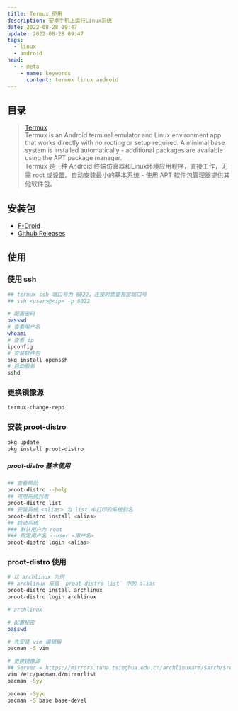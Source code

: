 ```yaml
---
title: Termux 使用
description: 安卓手机上运行Linux系统  
date: 2022-08-28 09:47
update: 2022-08-28 09:47
tags:
  - linux
  - android
head:
  - - meta
    - name: keywords
      content: termux linux android
---
```


## 目录

> [Termux](https://github.com/termux/termux-app)  
> Termux is an Android terminal emulator and Linux environment app that works directly with no rooting or setup required. A minimal base system is installed automatically - additional packages are available using the APT package manager.  
> Termux 是一种 Android 终端仿真器和Linux环境应用程序，直接工作，无需 root 或设置。自动安装最小的基本系统 - 使用 APT 软件包管理器提供其他软件包。  


## 安装包

- [F-Droid](https://f-droid.org/en/packages/com.termux/)
- [Github Releases](https://github.com/termux/termux-app/releases)

## 使用

### 使用 ssh

```bash
## termux ssh 端口号为 8022，连接时需要指定端口号
## ssh <user>@<ip> -p 8022

# 配置密码
passwd
# 查看用户名
whoami
# 查看 ip
ipconfig
# 安装软件包
pkg install openssh
# 启动服务
sshd
```

### 更换镜像源


```bash
termux-change-repo
```

### 安装 proot-distro

```bash
pkg update
pkg install proot-distro 
```

##### proot-distro 基本使用

```bash
## 查看帮助
proot-distro --help
## 可用系统列表
proot-distro list
## 安装系统 <alias> 为 list 中打印的系统别名
proot-distro install <alias>
## 启动系统 
### 默认用户为 root
### 指定用户名 --user <用户名>
proot-distro login <alias>
```

### proot-distro 使用

```bash
# 以 archlinux 为例
## archlinux 来自 `proot-distro list` 中的 alias
proot-distro install archlinux
proot-distro login archlinux
```

```bash
# archlinux

# 配置秘密
passwd

# 先安装 vim 编辑器
pacman -S vim

# 更换镜像源
## Server = https://mirrors.tuna.tsinghua.edu.cn/archlinuxarm/$arch/$repo
vim /etc/pacman.d/mirrorlist
pacman -Syy

pacman -Syyu
pacman -S base base-devel
```

